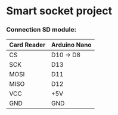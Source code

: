 # Smart socket  project

### Connection SD module: 

Card Reader | Arduino Nano 
--- | --- 
CS | D10 -> D8 
SCK | D13 
MOSI | D11 
MISO | D12 
VCC | +5V 
GND | GND 
